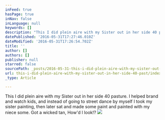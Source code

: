 ```yaml
---
inFeed: true
hasPage: true
inNav: false
inLanguage: null
keywords: []
description: "This I did plein aire with my Sister out in her side 40 pasture. I helped brand and watch kids, and instead of going to street dance by myself I took my sister painting, then later sat and made some paint and painted with my niece some. Got a wicked tan, How'd I look!? "
datePublished: '2016-05-31T17:27:46.010Z'
dateModified: '2016-05-31T17:26:54.702Z'
title: ''
author: []
authors: []
publisher: null
starred: false
sourcePath: _posts/2016-05-31-this-i-did-plein-aire-with-my-sister-out-in-her-side-40-past.md
url: this-i-did-plein-aire-with-my-sister-out-in-her-side-40-past/index.html
_type: Article

---
```

This I did plein aire with my Sister out in her side 40 pasture. I helped brand and watch kids, and instead of going to street dance by myself I took my sister painting, then later sat and made some paint and painted with my niece some. Got a wicked tan, How'd I look!? ![](https://the-grid-user-content.s3-us-west-2.amazonaws.com/8fdb06f6-c760-4565-b567-85f4317cdb81.jpg)
